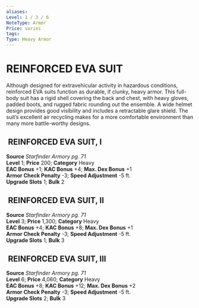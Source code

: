 ```yaml
---
aliases: 
Level: 1 / 3 / 6
NoteType: Armor
Price: varies
tags: 
Type: Heavy Armor
---
```


# REINFORCED EVA SUIT
Although designed for extravehicular activity in hazardous conditions, reinforced EVA suits function as durable, if clunky, heavy armor. This full-body suit has a rigid shell covering the back and chest, with heavy gloves, padded boots, and rugged fabric rounding out the ensemble. A wide helmet design provides good visibility and includes a retractable glare shield. The suit’s excellent air recycling makes for a more comfortable environment than many more battle-worthy designs.  

##  REINFORCED EVA SUIT, I

**Source** _Starfinder Armory pg. 71_  
**Level** 1; **Price** 200; **Category** Heavy  
**EAC Bonus** +1; **KAC Bonus** +4; **Max. Dex Bonus** +1  
**Armor Check Penalty** -3; **Speed Adjustment** -5 ft.  
**Upgrade Slots** 1; **Bulk** 2

##  REINFORCED EVA SUIT, II

**Source** _Starfinder Armory pg. 71_  
**Level** 3; **Price** 1,300; **Category** Heavy  
**EAC Bonus** +4; **KAC Bonus** +8; **Max. Dex Bonus** +1  
**Armor Check Penalty** -3; **Speed Adjustment** -5 ft.  
**Upgrade Slots** 1; **Bulk** 3

##  REINFORCED EVA SUIT, III

**Source** _Starfinder Armory pg. 71_  
**Level** 6; **Price** 4,060; **Category** Heavy  
**EAC Bonus** +8; **KAC Bonus** +12; **Max. Dex Bonus** +2  
**Armor Check Penalty** -3; **Speed Adjustment** -5 ft.  
**Upgrade Slots** 2; **Bulk** 3